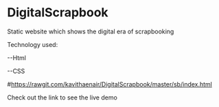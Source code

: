 # DigitalScrapbook
Static website which shows the digital era of scrapbooking

Technology used:

--Html

--CSS


#https://rawgit.com/kavithaenair/DigitalScrapbook/master/sb/index.html

Check out the link to see the live demo
